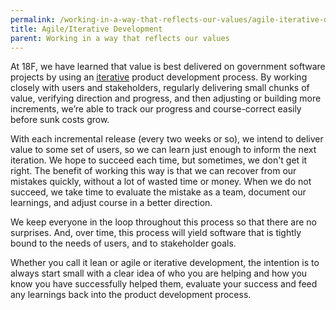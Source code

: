 ```yaml
---
permalink: /working-in-a-way-that-reflects-our-values/agile-iterative-development/
title: Agile/Iterative Development
parent: Working in a way that reflects our values
---
```

At 18F, we have learned that value is best delivered on government software projects by using an <a href="https://agile.18f.gov/" target="_blank">iterative</a> product development process. By working closely with users and stakeholders, regularly delivering small chunks of value, verifying direction and progress, and then adjusting or building more increments, we’re able to track our progress and course-correct easily before sunk costs grow.

With each incremental release (every two weeks or so), we intend to deliver value to some set of users, so we can learn just enough to inform the next iteration. We hope to succeed each time, but sometimes, we don't get it right. The benefit of working this way is that we can recover from our mistakes quickly, without a lot of wasted time or money. When we do not succeed, we take time to evaluate the mistake as a team, document our learnings, and adjust course in a better direction.

We keep everyone in the loop throughout this process so that there are no surprises. And, over time, this process will yield software that is tightly bound to the needs of users, and to stakeholder goals. 

Whether you call it lean or agile or iterative development, the intention is to always start small with a clear idea of who you are helping and how you know you have successfully helped them, evaluate your success and feed any learnings back into the product development process.
